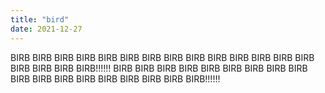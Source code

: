 ```yaml
---
title: "bird"
date: 2021-12-27
---
```


BIRB BIRB BIRB BIRB BIRB BIRB BIRB BIRB BIRB BIRB BIRB BIRB BIRB BIRB BIRB BIRB BIRB BIRB!!!!!!
BIRB BIRB BIRB BIRB BIRB BIRB BIRB BIRB BIRB BIRB BIRB BIRB BIRB BIRB BIRB BIRB BIRB BIRB!!!!!!
